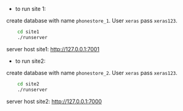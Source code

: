 
* to run site 1:

create database with name `phonestore_1`. User `xeras` pass `xeras123`.

```bash
    cd site1
    ./runserver
```
server host site1: http://127.0.0.1:7001

* to run site2:

create database with name `phonestore_2`. User `xeras` pass `xeras123`.

```bash
    cd site2
    ./runserver
```

server host site2: http://127.0.0.1:7000